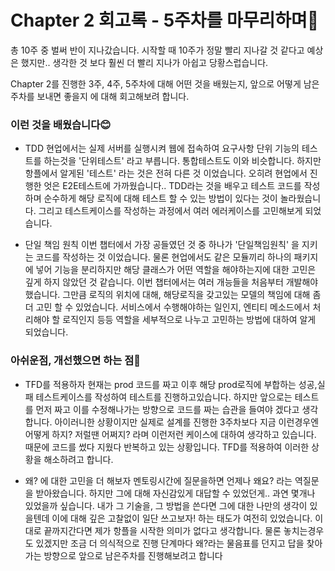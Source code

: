 # Chapter 2 회고록 - 5주차를 마무리하며🎉

총 10주 중 벌써 반이 지나갔습니다. 
시작할 때 10주가 정말 빨리 지나갈 것 같다고 예상은 했지만.. 생각한 것 보다 훨씬 더 빨리 지나가 아쉽고 당황스럽습니다.

Chapter 2를 진행한 3주, 4주, 5주차에 대해 어떤 것을 배웠는지, 앞으로 어떻게 남은 주차를 보내면 좋을지 에 대해 회고해보려 합니다.

### 이런 것을 배웠습니다😊
* TDD
현업에서는 실제 서버를 실행시켜 웹에 접속하여 요구사항 단위 기능의 테스트를 하는것을 '단위테스트' 라고 부릅니다. 통합테스트도 이와 비슷합니다. 하지만 항플에서 알게된 '테스트' 라는 것은 전혀 다른 것 이었습니다. 오히려 현업에서 진행한 엇은 E2E테스트에 가까웠습니다.. TDD라는 것을 배우고 테스트 코드를 작성하며 순수하게 해당 로직에 대해 테스트 할 수 있는 방법이 있다는 것이 놀라웠습니다. 그리고 테스트케이스를 작성하는 과정에서 여러 에러케이스를 고민해보게 되었습니다.

* 단일 책임 원칙
이번 챕터에서 가장 공들였던 것 중 하나가 '단일책임원칙' 을 지키는 코드를 작성하는 것 이었습니다. 물론 현업에서도 같은 모듈끼리 하나의 패키지에 넣어 기능을 분리하지만 해당 클래스가 어떤 역할을 해야하는지에 대한 고민은 깊게 하지 않았던 것 같습니다. 이번 챕터에서는 여러 개능들을 처음부터 개발해야 했습니다. 그만큼 로직의 위치에 대해, 해당로직을 갖고있는 모델의 책임에 대해 좀 더 고민 할 수 있었습니다. 서비스에서 수행해야하는 일인지, 엔티티 메소드에서 처리해야 할 로직인지 등등 역할을 세부적으로 나누고 고민하는 방법에 대하여 알게 되었습니다.


### 아쉬운점, 개선했으면 하는 점🫠
* TFD를 적용하자
현재는 prod 코드를 짜고 이후 해당 prod로직에 부합하는 성공,실패 테스트케이스를 작성하여 테스트를 진행하고있습니다. 
하지만 앞으로는 테스트를 먼저 짜고 이를 수정해나가는 방향으로 코드를 짜는 습관을 들여야 겠다고 생각합니다. 아이러니한 상황이지만
실제로 설계를 진행한 3주차보다 지금 이런경우엔 어떻게 하지? 저럴땐 어쩌지? 라며 이런저런 케이스에 대하여 생각하고 있습니다.
때문에 코드를 썼다 지웠다 반복하고 있는 상황입니다. TFD를 적용하여 이러한 상황을 해소하려고 합니다.

* 왜? 에 대한 고민을 더 해보자
멘토링시간에 질문을하면 언제나 왜요? 라는 역질문을 받아왔습니다. 하지만 그에 대해 자신감있게 대답할 수 있었던게.. 과연 몇개나 있었을까 싶습니다. 내가 그 기술을, 그 방법을 쓴다면 그에 대한 나만의 생각이 있을텐데 이에 대해 깊은 고찰없이 일단 쓰고보자! 하는 태도가 여전히 있었습니다. 이대로 끝까지간다면 제가 항플을 시작한 의미가 없다고 생각합니다. 물론 놓치는경우도 있겠지만 조금 더 의식적으로 진행 단계마다 왜?라는 물음표를 던지고 답을 찾아가는 방향으로 앞으로 남은주차를 진행해보려고 합니다


